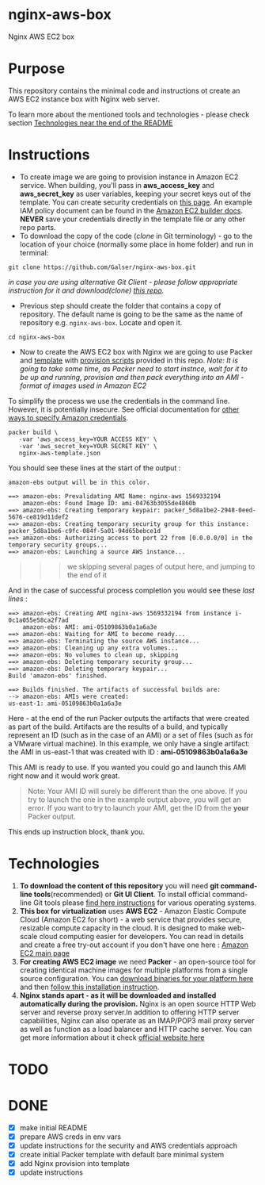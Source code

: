 # nginx-aws-box
Nginx AWS EC2 box

# Purpose
This repository contains the minimal code and instructions ot create an AWS EC2 instance box with Nginx web server.

To learn more about the mentioned tools and technologies -  please check section [Technologies near the end of the README](#technologies)

# Instructions

- To create image we are going to provision instance in Amazon EC2 service. When building, you'll pass in **aws_access_key** and **aws_secret_key** as user variables, keeping your secret keys out of the template. You can create security credentials on [this page](https://console.aws.amazon.com/iam/home?#security_credential). An example IAM policy document can be found in the [Amazon EC2 builder docs](https://www.packer.io/docs/builders/amazon.html). **NEVER** save your credentials directly in the template file or any other repo parts.
- To download the copy of the code (*clone* in Git terminology) - go to the location of your choice (normally some place in home folder) and run in terminal:
 ```
 git clone https://github.com/Galser/nginx-aws-box.git
 ```
 *in case you are using alternative Git Client - please follow appropriate instruction for it and download(*clone*) [this repo](https://github.com/Galser/nginx-aws-box.git).*

- Previous step should create the folder that contains a copy of repository. The default name is going to be the same as the name of repository e.g. `nginx-aws-box`. Locate and open it.
 ```
 cd nginx-aws-box
 ```
- Now to create the AWS EC2 box with Nginx we are going to use Packer and [template](nginx-aws-template.json) with [provision scripts](scripts) provided in this repo.
*Note: It is going to take some time, as Packer need to start instnce, wait for it to be up and running, provision and then pack everything into an AMI - format of images used in Amazon EC2*

To simplify the process we use the credentials in the command line. However, it is potentially insecure. See official  documentation for [other ways to specify Amazon credentials](https://www.packer.io/docs/builders/amazon.html#specifying-amazon-credentials).
 ```
 packer build \
    -var 'aws_access_key=YOUR ACCESS KEY' \
    -var 'aws_secret_key=YOUR SECRET KEY' \ 
    nginx-aws-template.json
 ```
 You should see these lines at the start of the output :
 ```
 amazon-ebs output will be in this color.

 ==> amazon-ebs: Prevalidating AMI Name: nginx-aws 1569332194
     amazon-ebs: Found Image ID: ami-04763b3055de4860b
 ==> amazon-ebs: Creating temporary keypair: packer_5d8a1be2-2948-0eed-5676-ce819d11def2
 ==> amazon-ebs: Creating temporary security group for this instance: packer_5d8a1be6-c9fc-084f-5a01-94d65bebce1d
 ==> amazon-ebs: Authorizing access to port 22 from [0.0.0.0/0] in the temporary security groups...
 ==> amazon-ebs: Launching a source AWS instance...
 ```
>>> we skipping several pages of output here, and jumping to the end of it

And in the case of successful process completion you would see these *last lines* :
 ```
 ==> amazon-ebs: Creating AMI nginx-aws 1569332194 from instance i-0c1a055e58ca2f7ad
     amazon-ebs: AMI: ami-05109863b0a1a6a3e
 ==> amazon-ebs: Waiting for AMI to become ready...
 ==> amazon-ebs: Terminating the source AWS instance...
 ==> amazon-ebs: Cleaning up any extra volumes...
 ==> amazon-ebs: No volumes to clean up, skipping
 ==> amazon-ebs: Deleting temporary security group...
 ==> amazon-ebs: Deleting temporary keypair...
 Build 'amazon-ebs' finished.

 ==> Builds finished. The artifacts of successful builds are:
 --> amazon-ebs: AMIs were created:
 us-east-1: ami-05109863b0a1a6a3e
 ```
Here - at the end of the run Packer outputs the artifacts that were created as part of the build. Artifacts are the results of a build, and typically represent an ID (such as in the case of an AMI) or a set of files (such as for a VMware virtual machine). In this example, we only have a single artifact: the AMI in us-east-1 that was created with ID  : **ami-05109863b0a1a6a3e** 

This AMI is ready to use. If you wanted you could go and launch this AMI right now and it would work great.

  > Note: Your AMI ID will surely be different than the one above. If you try to launch the one in the example output above, you will get an error. If you want to try to launch your AMI, get the ID from the **your** Packer output.

This ends up instruction block, thank you. 



# Technologies

1. **To download the content of this repository** you will need **git command-line tools**(recommended) or **Git UI Client**. To install official command-line Git tools please [find here instructions](https://git-scm.com/book/en/v2/Getting-Started-Installing-Git) for various operating systems. 
2. **This box for virtualization** uses **AWS EC2** - Amazon Elastic Compute Cloud (Amazon EC2 for short) - a web service that provides secure, resizable compute capacity in the cloud. It is designed to make web-scale cloud computing easier for developers. You can read in details and create a free try-out account if you don't have one here :  [Amazon EC2 main page](https://aws.amazon.com/ec2/) 
3. **For creating AWS EC2 image** we need **Packer** - an open-source tool for creating identical machine images for multiple platforms from a single source configuration.  You can [download binaries for your platform here](https://www.packer.io/downloads.html)  and then [follow this installation instruction](https://www.packer.io/intro/getting-started/install.html#precompiled-binaries).  
4. **Nginx stands apart - as it will be downloaded and installed automatically during the provision.** Nginx is an open source HTTP Web server and reverse proxy server.In addition to offering HTTP server capabilities, Nginx can also operate as an IMAP/POP3 mail proxy server as well as function as a load balancer and HTTP cache server. You can get more information about it check [official website here](https://www.nginx.com)  

# TODO 


# DONE

- [x] make initial README
- [x] prepare AWS creds in env vars
- [x] update instructions for the security and AWS credentials approach
- [X] create initial Packer template with default bare minimal system
- [X] add Nginx provision into template
- [x] update instructions
